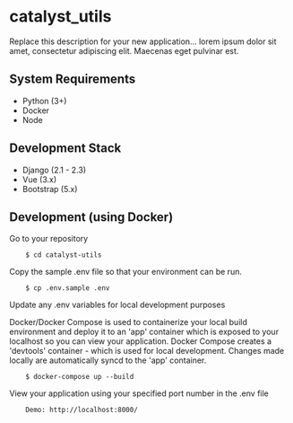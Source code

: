 # catalyst_utils

Replace this description for your new application... lorem ipsum dolor sit amet, consectetur adipiscing elit. Maecenas eget pulvinar est.

## System Requirements

- Python (3+)
- Docker
- Node

## Development Stack

- Django (2.1 - 2.3)
- Vue (3.x)
- Bootstrap (5.x)

## Development (using Docker)

Go to your repository

        $ cd catalyst-utils

Copy the sample .env file so that your environment can be run.

        $ cp .env.sample .env

Update any .env variables for local development purposes

Docker/Docker Compose is used to containerize your local build environment and deploy it to an 'app' container which is exposed to your localhost so you can view your application. Docker Compose creates a 'devtools' container - which is used for local development. Changes made locally are automatically syncd to the 'app' container.

        $ docker-compose up --build

View your application using your specified port number in the .env file

        Demo: http://localhost:8000/
